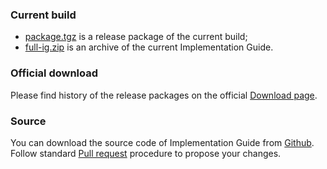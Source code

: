 ### Current build
- [package.tgz](package.tgz) is a release package of the current build;
- [full-ig.zip](full-ig.zip) is an archive of the current Implementation Guide.

### Official download
Please find history of the release packages on the official [Download page](https://fhir.ee/history.html).

### Source
You can download the source code of Implementation Guide from [Github](https://github.com/TEHIK-EE/ig-ee-hcert).
Follow standard [Pull request](https://docs.github.com/en/pull-requests/collaborating-with-pull-requests/proposing-changes-to-your-work-with-pull-requests/creating-a-pull-request) procedure to propose your changes.
